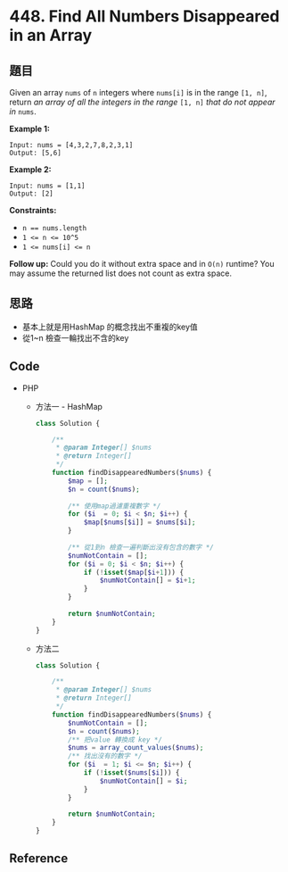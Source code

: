 # 448. Find All Numbers Disappeared in an Array

## 題目

Given an array `nums` of `n` integers where `nums[i]` is in the range `[1, n]`, return *an array of all the integers in the range* `[1, n]` *that do not appear in* `nums`.

**Example 1:**

```
Input: nums = [4,3,2,7,8,2,3,1]
Output: [5,6]

```

**Example 2:**

```
Input: nums = [1,1]
Output: [2]

```

**Constraints:**

- `n == nums.length`
- `1 <= n <= 10^5`
- `1 <= nums[i] <= n`

**Follow up:** Could you do it without extra space and in `O(n)` runtime? You may assume the returned list does not count as extra space.

## 思路

- 基本上就是用HashMap 的概念找出不重複的key值
- 從1~n 檢查一輪找出不含的key

## Code

- PHP
    - 方法一 - HashMap

        ```php
        class Solution {

            /**
             * @param Integer[] $nums
             * @return Integer[]
             */
            function findDisappearedNumbers($nums) {
                $map = [];
                $n = count($nums);
                
                /** 使用map過濾重複數字 */
                for ($i  = 0; $i < $n; $i++) {
                    $map[$nums[$i]] = $nums[$i];
                }
                
                /** 從1到n 檢查一遍判斷出沒有包含的數字 */
                $numNotContain = [];
                for ($i = 0; $i < $n; $i++) {
                    if (!isset($map[$i+1])) {
                        $numNotContain[] = $i+1; 
                    }
                }
                
                return $numNotContain;
            }
        }
        ```

    - 方法二

        ```php
        class Solution {

            /**
             * @param Integer[] $nums
             * @return Integer[]
             */
            function findDisappearedNumbers($nums) {
                $numNotContain = [];
                $n = count($nums);
                /** 把value 轉換成 key */
                $nums = array_count_values($nums);
                /** 找出沒有的數字 */
                for ($i  = 1; $i <= $n; $i++) {
                    if (!isset($nums[$i])) {
                        $numNotContain[] = $i;
                    }
                }
                
                return $numNotContain;
            }
        }
        ```

## Reference